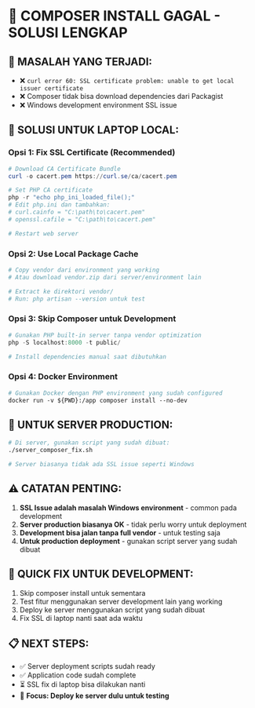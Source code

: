 # 🔧 **COMPOSER INSTALL GAGAL - SOLUSI LENGKAP**

## 🚨 **MASALAH YANG TERJADI:**

-   ❌ `curl error 60: SSL certificate problem: unable to get local issuer certificate`
-   ❌ Composer tidak bisa download dependencies dari Packagist
-   ❌ Windows development environment SSL issue

## 🔧 **SOLUSI UNTUK LAPTOP LOCAL:**

### **Opsi 1: Fix SSL Certificate (Recommended)**

```powershell
# Download CA Certificate Bundle
curl -o cacert.pem https://curl.se/ca/cacert.pem

# Set PHP CA certificate
php -r "echo php_ini_loaded_file();"
# Edit php.ini dan tambahkan:
# curl.cainfo = "C:\path\to\cacert.pem"
# openssl.cafile = "C:\path\to\cacert.pem"

# Restart web server
```

### **Opsi 2: Use Local Package Cache**

```powershell
# Copy vendor dari environment yang working
# Atau download vendor.zip dari server/environment lain

# Extract ke direktori vendor/
# Run: php artisan --version untuk test
```

### **Opsi 3: Skip Composer untuk Development**

```powershell
# Gunakan PHP built-in server tanpa vendor optimization
php -S localhost:8000 -t public/

# Install dependencies manual saat dibutuhkan
```

### **Opsi 4: Docker Environment**

```dockerfile
# Gunakan Docker dengan PHP environment yang sudah configured
docker run -v ${PWD}:/app composer install --no-dev
```

## 🚀 **UNTUK SERVER PRODUCTION:**

```bash
# Di server, gunakan script yang sudah dibuat:
./server_composer_fix.sh

# Server biasanya tidak ada SSL issue seperti Windows
```

## ⚠️ **CATATAN PENTING:**

1. **SSL Issue adalah masalah Windows environment** - common pada development
2. **Server production biasanya OK** - tidak perlu worry untuk deployment
3. **Development bisa jalan tanpa full vendor** - untuk testing saja
4. **Untuk production deployment** - gunakan script server yang sudah dibuat

## 🎯 **QUICK FIX UNTUK DEVELOPMENT:**

1. Skip composer install untuk sementara
2. Test fitur menggunakan server development lain yang working
3. Deploy ke server menggunakan script yang sudah dibuat
4. Fix SSL di laptop nanti saat ada waktu

## 📋 **NEXT STEPS:**

-   ✅ Server deployment scripts sudah ready
-   ✅ Application code sudah complete
-   ⏳ SSL fix di laptop bisa dilakukan nanti
-   🚀 **Focus: Deploy ke server dulu untuk testing**
